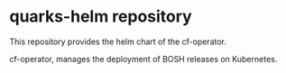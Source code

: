 # quarks-helm repository

This repository provides the helm chart of the cf-operator.

cf-operator, manages the deployment of BOSH releases on Kubernetes.
